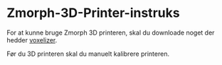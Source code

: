 # Zmorph-3D-Printer-instruks

For at kunne bruge Zmorph 3D printeren, skal du downloade noget der hedder [voxelizer](https://zmorph3d.com/wp-content/uploads/2020/12/voxelizer3.0.0.msi_.zip). 




Før du 3D printeren skal du manuelt kalibrere printeren.

